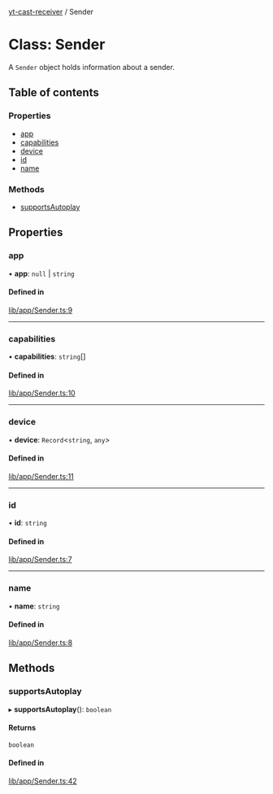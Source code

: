 [yt-cast-receiver](../README.md) / Sender

# Class: Sender

A `Sender` object holds information about a sender.

## Table of contents

### Properties

- [app](Sender.md#app)
- [capabilities](Sender.md#capabilities)
- [device](Sender.md#device)
- [id](Sender.md#id)
- [name](Sender.md#name)

### Methods

- [supportsAutoplay](Sender.md#supportsautoplay)

## Properties

### app

• **app**: ``null`` \| `string`

#### Defined in

[lib/app/Sender.ts:9](https://github.com/patrickkfkan/yt-cast-receiver/blob/6b07310/src/lib/app/Sender.ts#L9)

___

### capabilities

• **capabilities**: `string`[]

#### Defined in

[lib/app/Sender.ts:10](https://github.com/patrickkfkan/yt-cast-receiver/blob/6b07310/src/lib/app/Sender.ts#L10)

___

### device

• **device**: `Record`<`string`, `any`\>

#### Defined in

[lib/app/Sender.ts:11](https://github.com/patrickkfkan/yt-cast-receiver/blob/6b07310/src/lib/app/Sender.ts#L11)

___

### id

• **id**: `string`

#### Defined in

[lib/app/Sender.ts:7](https://github.com/patrickkfkan/yt-cast-receiver/blob/6b07310/src/lib/app/Sender.ts#L7)

___

### name

• **name**: `string`

#### Defined in

[lib/app/Sender.ts:8](https://github.com/patrickkfkan/yt-cast-receiver/blob/6b07310/src/lib/app/Sender.ts#L8)

## Methods

### supportsAutoplay

▸ **supportsAutoplay**(): `boolean`

#### Returns

`boolean`

#### Defined in

[lib/app/Sender.ts:42](https://github.com/patrickkfkan/yt-cast-receiver/blob/6b07310/src/lib/app/Sender.ts#L42)

